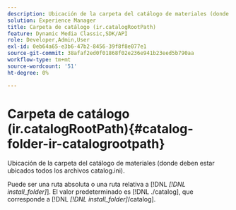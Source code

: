 ```yaml
---
description: Ubicación de la carpeta del catálogo de materiales (donde deben estar ubicados todos los archivos catalog.ini).
solution: Experience Manager
title: Carpeta de catálogo (ir.catalogRootPath)
feature: Dynamic Media Classic,SDK/API
role: Developer,Admin,User
exl-id: 0eb64a65-e3b6-47b2-8456-39f8f8e077e1
source-git-commit: 38afaf2ed0f01868f02e236e941b23eed5b790aa
workflow-type: tm+mt
source-wordcount: '51'
ht-degree: 0%

---
```


# Carpeta de catálogo (ir.catalogRootPath){#catalog-folder-ir-catalogrootpath}

Ubicación de la carpeta del catálogo de materiales (donde deben estar ubicados todos los archivos catalog.ini).

Puede ser una ruta absoluta o una ruta relativa a [!DNL *[!DNL install_folder]*]. El valor predeterminado es [!DNL ./catalog], que corresponde a [!DNL *[!DNL install_folder]*/catalog].
